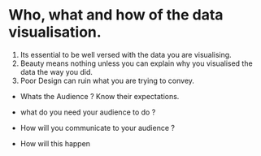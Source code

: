 # Who, what and how of the data visualisation.

1) Its essential to be well versed with the data you are visualising.
2) Beauty means nothing unless you can explain why you visualised the data the way you did.
3) Poor Design can ruin what you are trying to convey.

* Whats the Audience ? Know their expectations. 
* what do you need your audience to do ?
* How will you communicate to your audience ?

* How will this happen
